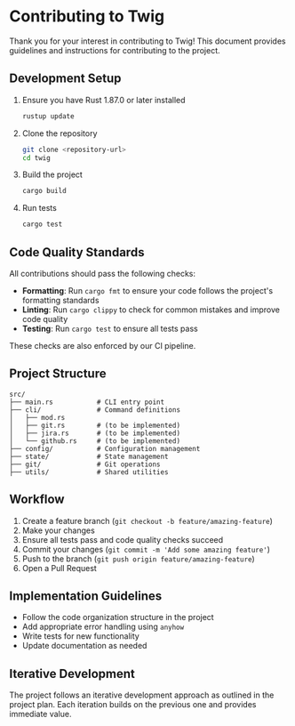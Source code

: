 # Contributing to Twig

Thank you for your interest in contributing to Twig! This document provides guidelines and instructions for contributing to the project.

## Development Setup

1. Ensure you have Rust 1.87.0 or later installed
   ```bash
   rustup update
   ```

2. Clone the repository
   ```bash
   git clone <repository-url>
   cd twig
   ```

3. Build the project
   ```bash
   cargo build
   ```

4. Run tests
   ```bash
   cargo test
   ```

## Code Quality Standards

All contributions should pass the following checks:

- **Formatting**: Run `cargo fmt` to ensure your code follows the project's formatting standards
- **Linting**: Run `cargo clippy` to check for common mistakes and improve code quality
- **Testing**: Run `cargo test` to ensure all tests pass

These checks are also enforced by our CI pipeline.

## Project Structure

```
src/
├── main.rs           # CLI entry point
├── cli/              # Command definitions
│   ├── mod.rs
│   ├── git.rs        # (to be implemented)
│   ├── jira.rs       # (to be implemented)
│   └── github.rs     # (to be implemented)
├── config/           # Configuration management
├── state/            # State management
├── git/              # Git operations
├── utils/            # Shared utilities
```

## Workflow

1. Create a feature branch (`git checkout -b feature/amazing-feature`)
2. Make your changes
3. Ensure all tests pass and code quality checks succeed
4. Commit your changes (`git commit -m 'Add some amazing feature'`)
5. Push to the branch (`git push origin feature/amazing-feature`)
6. Open a Pull Request

## Implementation Guidelines

- Follow the code organization structure in the project
- Add appropriate error handling using `anyhow`
- Write tests for new functionality
- Update documentation as needed

## Iterative Development

The project follows an iterative development approach as outlined in the project plan. Each iteration builds on the previous one and provides immediate value.
